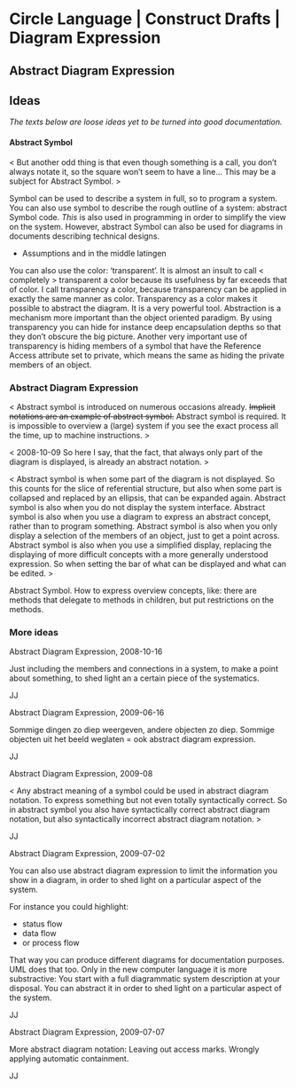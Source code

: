 ﻿Circle Language | Construct Drafts | Diagram Expression
=======================================================

Abstract Diagram Expression
---------------------------

## Ideas

*The texts below are loose ideas yet to be turned into good documentation.*

#### Abstract Symbol

<
But another odd thing is that even though something is a call, you don’t always notate it, so the square won’t seem to have a line… This may be a subject for Abstract Symbol.
\>

Symbol can be used to describe a system in full, so to program a system. You can also use symbol to describe the rough outline of a system: abstract Symbol code. *This* is also used in programming in order to simplify the view on the system. However, abstract Symbol can also be used for diagrams in documents describing technical designs.

- Assumptions and in the middle latingen

You can also use the color: ‘transparent’. It is almost an insult to call < completely > transparent a color because its usefulness by far exceeds that of color. I call transparency a color, because transparency can be applied in exactly the same manner as color. Transparency as a color makes it possible to abstract the diagram. It is a very powerful tool. Abstraction is a mechanism more important than the object oriented paradigm. By using transparency you can hide for instance deep encapsulation depths so that they don’t obscure the big picture. Another very important use of transparency is hiding members of a symbol that have the Reference Access attribute set to private, which means the same as hiding the private members of an object.


### Abstract Diagram Expression

< Abstract symbol is introduced on numerous occasions already. ~~Implicit notations are an example of abstract symbol.~~ Abstract symbol is required. It is impossible to overview a (large) system if you see the exact process all the time, up to machine instructions. >

< 2008-10-09  So here I say, that the fact, that always only part of the diagram is displayed, is already an abstract notation. >

< Abstract symbol is when some part of the diagram is not displayed. So this counts for the slice of referential structure, but also when some part is collapsed and replaced by an ellipsis, that can be expanded again. Abstract symbol is also when you do not display the system interface. Abstract symbol is also when you use a diagram to express an abstract concept, rather than to program something. Abstract symbol is also when you only display a selection of the members of an object, just to get a point across. Abstract symbol is also when you use a simplified display, replacing the displaying of more difficult concepts with a more generally understood expression. So when setting the bar of what can be displayed and what can be edited. >

Abstract Symbol. How to express overview concepts, like: there are methods that delegate to methods in children, but put restrictions on the methods.

### More ideas

Abstract Diagram Expression,
2008-10-16

Just including the members and connections in a system,
to make a point about something, to shed light an a certain
piece of the systematics.

JJ


Abstract Diagram Expression,
2009-06-16

Sommige dingen zo diep weergeven, andere objecten zo diep. Sommige objecten uit het beeld weglaten = ook abstract diagram expression.

JJ


Abstract Diagram Expression,
2009-08

< Any abstract meaning of a symbol could be used in abstract diagram notation. To express something but not even totally syntactically correct. So in abstract symbol you also have syntactically correct abstract diagram notation, but also syntactically incorrect abstract diagram notation. >

JJ


Abstract Diagram Expression,
2009-07-02

You can also use abstract diagram expression
to limit the information you show in a diagram,
in order to shed light on a particular aspect of the system.

For instance you could highlight:

- status flow
- data flow 
- or process flow
 
That way you can produce different diagrams for documentation purposes.
UML does that too.
Only in the new computer language it is more substractive:
You start with a full diagrammatic system description at your disposal.
You can abstract it in order to shed light on a particular aspect of the system.

JJ


Abstract Diagram Expression,
2009-07-07

More abstract diagram notation:
Leaving out access marks.
Wrongly applying automatic containment.

JJ